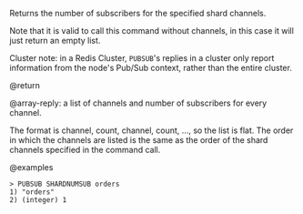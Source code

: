 Returns the number of subscribers for the specified shard channels.

Note that it is valid to call this command without channels, in this case it will just return an empty list.

Cluster note: in a Redis Cluster, `PUBSUB`'s replies in a cluster only report information from the node's Pub/Sub context, rather than the entire cluster.

@return

@array-reply: a list of channels and number of subscribers for every channel.

The format is channel, count, channel, count, ..., so the list is flat. The order in which the channels are listed is the same as the order of the shard channels specified in the command call.

@examples
```
> PUBSUB SHARDNUMSUB orders
1) "orders"
2) (integer) 1
```

